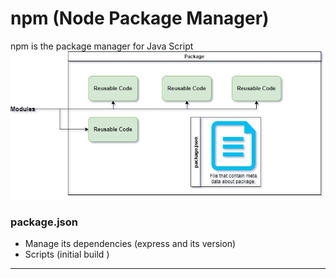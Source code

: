 # npm (Node Package Manager)
npm is the package manager for Java Script
![](packageDiagram.jpg)

  ### package.json
  * Manage its dependencies (express and its version)
  * Scripts (initial build )
  ---
